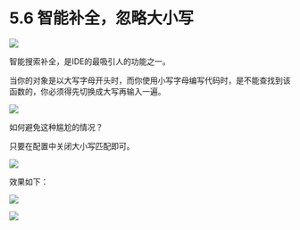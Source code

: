 # 5.6 智能补全，忽略大小写

![](http://image.iswbm.com/20200804124133.png)

智能搜索补全，是IDE的最吸引人的功能之一。

当你的对象是以大写字母开头时，而你使用小写字母编写代码时，是不能查找到该函数的，你必须得先切换成大写再输入一遍。

![](http://image.python-online.cn/20190721141327.png)

如何避免这种尴尬的情况？

只要在配置中关闭大小写匹配即可。

![](http://image.python-online.cn/20190721141653.png)

效果如下：

![](http://image.python-online.cn/20190721141751.png)



![](http://image.iswbm.com/20200607174235.png)